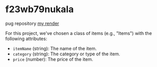 # f23wb79nukala
pug repository
[my render](https://f23wb79nukala.onrender.com)


For this project, we've chosen a class of items (e.g., "Items") with the following attributes:

- `itemName` (string): The name of the item.
- `category` (string): The category or type of the item.
- `price` (number): The price of the item.

